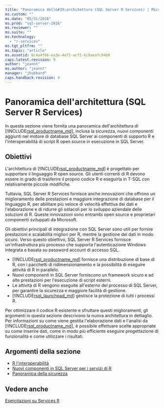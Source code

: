 ```yaml
---
title: "Panoramica dell&#39;architettura (SQL Server R Services) | Microsoft Docs"
ms.custom: ""
ms.date: "05/31/2016"
ms.prod: "sql-server-2016"
ms.reviewer: ""
ms.suite: ""
ms.technology: 
  - "r-services"
ms.tgt_pltfrm: ""
ms.topic: "article"
ms.assetid: 6c4a4f66-ea3e-4a73-acf2-6c8aeafc94b0
caps.latest.revision: 9
author: "jeannt"
ms.author: "jeannt"
manager: "jhubbard"
caps.handback.revision: 9
---
```

# Panoramica dell&#39;architettura (SQL Server R Services)
In questa sezione viene fornita una panoramica dell'architettura di [!INCLUDE[rsql_productname_md](../../includes/rsql-productname-md.md)], inclusa la sicurezza, nuovi componenti aggiunti nel motore di database SQL Server ai componenti di supporto R e l'interoperabilità di script R open source in esecuzione in SQL Server.


## Obiettivi


L'architettura di [!INCLUDE[rsql_productname_md](../../includes/rsql-productname-md.md)] è progettato per supportare il linguaggio R open source. Gli utenti correnti di R devono essere in grado di trasferire il proprio codice R e eseguirla in T-SQL con relativamente piccole modifiche.

Tuttavia, SQL Server R Services fornisce anche innovazioni che offrono un miglioramento delle prestazioni e maggiore integrazione di database per il linguaggio R, per abilitare più veloce di velocità effettiva dei dati e l'elaborazione e di ridurre gli ostacoli per lo sviluppo aziendale delle soluzioni di R. Queste innovazioni sono entrambi open source e proprietari componenti sviluppati da Microsoft.


Gli obiettivi principali di integrazione con SQL Server sono utili per fornire prestazioni e scalabilità migliori per R, mentre la gestione dei dati in modo sicuro. Verso questo obiettivo, SQL Server R Services fornisce un'infrastruttura più processo che supporta l'autenticazione Windows integrata e basata su password account di accesso SQL. 

+ [!INCLUDE[rsql_productname_md](../../includes/rsql-productname-md.md)] fornisce una distribuzione di base di R, con i pacchetti di ridimensionamento e la possibilità di eseguire attività di R in parallelo.
+ Nuovi componenti in SQL Server forniscono un framework sicuro e ad alte prestazioni per l'esecuzione di script esterni.
+ Le attività di R vengono eseguite all'esterno del processo di SQL Server, per garantire la sicurezza e maggiore facilità di gestione.
+ [!INCLUDE[rsql_launchpad_md](../../includes/rsql-launchpad-md.md)] gestisce la protezione di tutti i processi R. 

Per ottimizzare il codice R esistente e sfruttare questi miglioramenti, gli argomenti in questa sezione descrivono la nuova architettura in dettaglio. Per informazioni su come viene gestita l'elaborazione dati e l'analisi da [!INCLUDE[rsql_productname_md](../../includes/rsql-productname-md.md)], è possibile effettuare scelte appropriate su come inserire dati, come in modo più efficiente eseguire progettazione di funzionalità e come utilizzare i risultati.
 

## Argomenti della sezione
+ [R l'interoperabilità](../../advanced-analytics/r-services/r-interoperability-in-sql-server-r-services.md)
+ [Nuovi componenti in SQL Server per i servizi di R](../../advanced-analytics/r-services/new-components-in-sql-server-to-support-r-services.md)
+ [Panoramica della sicurezza](../../advanced-analytics/r-services/security-overview-sql-server-r-services.md)

## Vedere anche
[Esercitazioni su Services R](../../advanced-analytics/r-services/sql-server-r-services-tutorials.md)
